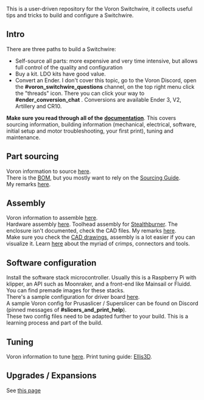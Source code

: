 This is a user-driven repository for the Voron Switchwire, it collects useful tips and tricks to build and configure a Switchwire.

## Intro
There are three paths to build a Switchwire:
* Self-source all parts: more expensive and very time intensive, but allows full control of the quality and configuration
* Buy a kit. LDO kits have good value. 
* Convert an Ender. I don't cover this topic, go to the Voron Discord, open the **#voron_switchwire_questions** channel, on the top right menu click the "threads" icon. There you can click your way to **#ender_conversion_chat** . Conversions are available Ender 3,  V2, Artillery and CR10.

**Make sure you read through all of the** [**documentation**](https://docs.vorondesign.com/). This covers sourcing information, building information (mechanical, electrical, software, initial setup and motor troubleshooting, your first print),  tuning and maintenance. 

## Part sourcing
Voron information to source [here](https://docs.vorondesign.com/sourcing.html).  
There is the [BOM](https://vorondesign.com/voron_switchwire), but you mostly want to rely on the [Sourcing Guide](https://vorondesign.com/sourcing_guide).  
My remarks [here](https://github.com/thijsdeschildre/switchwire-bonus/blob/main/BOM.md).  

## Assembly
Voron information to assemble [here](https://docs.vorondesign.com/build/).  
Hardware assembly [here](https://github.com/VoronDesign/Voron-Switchwire/raw/master/Manuals/Assembly_Manual_SW.pdf). Toolhead assembly for [Stealthburner](https://github.com/VoronDesign/Voron-Stealthburner/blob/main/Manual/Assembly_Manual_SB.pdf).  The enclosure isn't documented, check the CAD files. 
My remarks [here](https://github.com/thijsdeschildre/switchwire-bonus/blob/main/assembly.md).  
Make sure you check the [CAD drawings](https://github.com/VoronDesign/Voron-Switchwire/tree/master/CAD), assembly is a lot easier if you can visualize it.
Learn [here](https://www.mattmillman.com/info/crimpconnectors) about the myriad of crimps, connectors and tools.  
 
## Software configuration
Install the software stack microcontroller. Usually this is a Raspberry Pi with klipper, an API such as Moonraker, and a  front-end like Mainsail or Fluidd. You can find premade images for these stacks.  
There's a sample configuration for driver board [here](https://github.com/VoronDesign/Voron-Switchwire/tree/master/Firmware).  
A sample Voron config for Prusaslicer /  Superslicer can be found on Discord (pinned messages of **#slicers_and_print_help**).  
These two config files need to be adapted further to your build. This is a learning process and part of the build. 

## Tuning
Voron information to tune [here](https://docs.vorondesign.com/tuning/).
Print tuning guide: [Ellis3D](https://ellis3dp.com/Print-Tuning-Guide/).  

## Upgrades / Expansions
See [this page](https://github.com/thijsdeschildre/switchwire-bonus/blob/main/STL.md)

